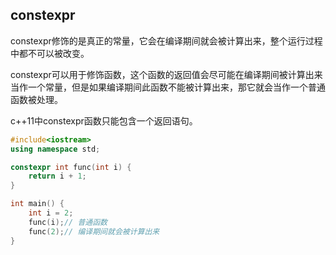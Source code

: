 ## constexpr
constexpr修饰的是真正的常量，它会在编译期间就会被计算出来，整个运行过程中都不可以被改变。

constexpr可以用于修饰函数，这个函数的返回值会尽可能在编译期间被计算出来当作一个常量，但是如果编译期间此函数不能被计算出来，那它就会当作一个普通函数被处理。

c++11中constexpr函数只能包含一个返回语句。

```c++
#include<iostream>
using namespace std;

constexpr int func(int i) {
    return i + 1;
}

int main() {
    int i = 2;
    func(i);// 普通函数
    func(2);// 编译期间就会被计算出来
}
```